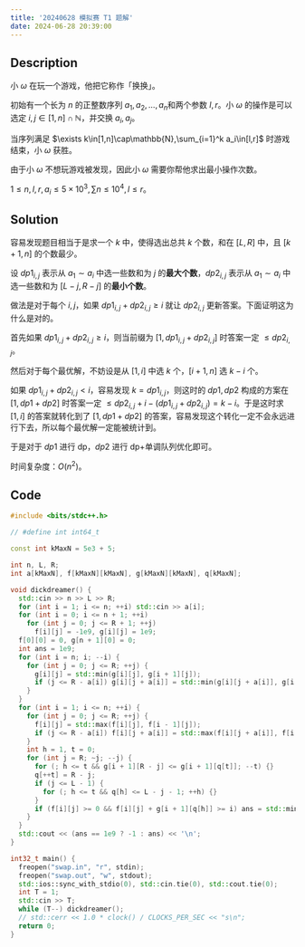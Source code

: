 ```yaml
---
title: '20240628 模拟赛 T1 题解'
date: 2024-06-28 20:39:00
---
```


## Description

小 $\omega$ 在玩一个游戏，他把它称作「换换」。

初始有一个长为 $n$ 的正整数序列 $a_1,a_2,\dots,a_n$和两个参数 $l,r$。小 $\omega$ 的操作是可以选定 $i,j\in [1,n]\cap\mathbb{N}$，并交换 $a_i,a_j$。

当序列满足 $\exists k\in[1,n]\cap\mathbb{N},\sum_{i=1}^k a_i\in[l,r]$ 时游戏结束，小 $\omega$ 获胜。

由于小 $\omega$ 不想玩游戏被发现，因此小 $\omega$ 需要你帮他求出最小操作次数。

$1\le n,l,r,a_i\le 5\times 10^3,\sum n\le 10^4,l\le r$。

## Solution

容易发现题目相当于是求一个 $k$ 中，使得选出总共 $k$ 个数，和在 $[L,R]$ 中，且 $[k+1,n]$ 的个数最少。

设 $dp1_{i,j}$ 表示从 $a_1\sim a_i$ 中选一些数和为 $j$ 的**最大个数**，$dp2_{i,j}$ 表示从 $a_1\sim a_i$ 中选一些数和为 $[L-j,R-j]$ 的**最小个数**。

做法是对于每个 $i,j$，如果 $dp1_{i,j}+dp2_{i,j}\geq i$ 就让 $dp2_{i,j}$ 更新答案。下面证明这为什么是对的。

首先如果 $dp1_{i,j}+dp2_{i,j}\geq i$，则当前缀为 $[1,dp1_{i,j}+dp2_{i,j}]$ 时答案一定 $\leq dp2_{i,j}$。

然后对于每个最优解，不妨设是从 $[1,i]$ 中选 $k$ 个，$[i+1,n]$ 选 $k-i$ 个。

如果 $dp1_{i,j}+dp2_{i,j}<i$，容易发现 $k=dp1_{i,j}$，则这时的 $dp1,dp2$ 构成的方案在 $[1,dp1+dp2]$ 时答案一定 $\leq dp2_{i,j}+i-(dp1_{i,j}+dp2_{i,j})=k-i$。于是这时求 $[1,i]$ 的答案就转化到了 $[1,dp1+dp2]$ 的答案，容易发现这个转化一定不会永远进行下去，所以每个最优解一定能被统计到。

于是对于 $dp1$ 进行 dp，$dp2$ 进行 dp+单调队列优化即可。

时间复杂度：$O(n^2)$。

## Code

```cpp
#include <bits/stdc++.h>

// #define int int64_t

const int kMaxN = 5e3 + 5;

int n, L, R;
int a[kMaxN], f[kMaxN][kMaxN], g[kMaxN][kMaxN], q[kMaxN];

void dickdreamer() {
  std::cin >> n >> L >> R;
  for (int i = 1; i <= n; ++i) std::cin >> a[i];
  for (int i = 0; i <= n + 1; ++i)
    for (int j = 0; j <= R + 1; ++j)
      f[i][j] = -1e9, g[i][j] = 1e9;
  f[0][0] = 0, g[n + 1][0] = 0;
  int ans = 1e9;
  for (int i = n; i; --i) {
    for (int j = 0; j <= R; ++j) {
      g[i][j] = std::min(g[i][j], g[i + 1][j]);
      if (j <= R - a[i]) g[i][j + a[i]] = std::min(g[i][j + a[i]], g[i + 1][j] + 1);
    }
  }
  for (int i = 1; i <= n; ++i) {
    for (int j = 0; j <= R; ++j) {
      f[i][j] = std::max(f[i][j], f[i - 1][j]);
      if (j <= R - a[i]) f[i][j + a[i]] = std::max(f[i][j + a[i]], f[i - 1][j] + 1);
    }
    int h = 1, t = 0;
    for (int j = R; ~j; --j) {
      for (; h <= t && g[i + 1][R - j] <= g[i + 1][q[t]]; --t) {}
      q[++t] = R - j;
      if (j <= L - 1) {
        for (; h <= t && q[h] <= L - j - 1; ++h) {}
      }
      if (f[i][j] >= 0 && f[i][j] + g[i + 1][q[h]] >= i) ans = std::min(ans, g[i + 1][q[h]]);
    }
  }
  std::cout << (ans == 1e9 ? -1 : ans) << '\n';
}

int32_t main() {
  freopen("swap.in", "r", stdin);
  freopen("swap.out", "w", stdout);
  std::ios::sync_with_stdio(0), std::cin.tie(0), std::cout.tie(0);
  int T = 1;
  std::cin >> T;
  while (T--) dickdreamer();
  // std::cerr << 1.0 * clock() / CLOCKS_PER_SEC << "s\n";
  return 0;
}
```